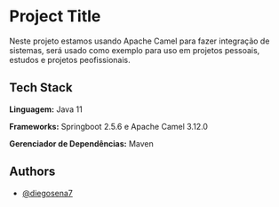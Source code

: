 
# Project Title

Neste projeto estamos usando Apache Camel para fazer integração de sistemas, será usado como exemplo para uso em projetos pessoais, estudos e projetos peofissionais.

## Tech Stack

**Linguagem:** Java 11

**Frameworks:** Springboot 2.5.6 e Apache Camel 3.12.0

**Gerenciador de Dependências:** Maven


## Authors

- [@diegosena7](https://github.com/diegosena7?tab=repositories)


